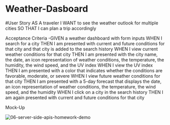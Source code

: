 # Weather-Dasboard


#User Story
AS A traveler
I WANT to see the weather outlook for multiple cities
SO THAT I can plan a trip accordingly




Acceptance Criteria
  -GIVEN a weather dashboard with form inputs
  WHEN I search for a city
  THEN I am presented with current and future conditions for that city and that city is added to the search history
  WHEN I view current weather conditions for that city
  THEN I am presented with the city name, the date, an icon representation of weather conditions, the temperature, the humidity, the wind speed, and the UV index
  WHEN I view the UV index
  THEN I am presented with a color that indicates whether the conditions are favorable, moderate, or severe
  WHEN I view future weather conditions for that city
  THEN I am presented with a 5-day forecast that displays the date, an icon representation of weather conditions, the temperature, the wind speed, and the humidity
  WHEN I click on a city in the search history
  THEN I am again presented with current and future conditions for that city


Mock-Up


 
![06-server-side-apis-homework-demo](https://user-images.githubusercontent.com/107386198/180348380-4e03720c-5aec-4de3-8f25-de6d4d9f2ca9.png)
